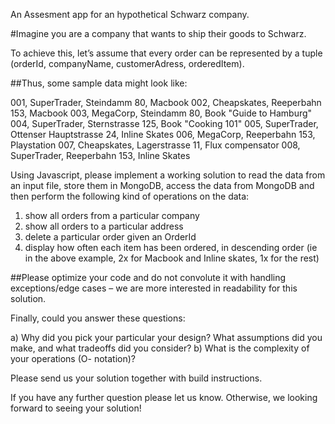 An Assesment app for an hypothetical Schwarz company.

#Imagine you are a company that wants to ship their goods to Schwarz.

To achieve this, let’s assume that every order can be represented by a tuple (orderId, companyName, customerAdress, orderedItem).

##Thus, some sample data might look like:

001, SuperTrader, Steindamm 80, Macbook
002, Cheapskates, Reeperbahn 153, Macbook
003, MegaCorp, Steindamm 80, Book "Guide to Hamburg"
004, SuperTrader, Sternstrasse 125, Book "Cooking 101"
005, SuperTrader, Ottenser Hauptstrasse 24, Inline Skates
006, MegaCorp, Reeperbahn 153, Playstation
007, Cheapskates, Lagerstrasse 11, Flux compensator
008, SuperTrader, Reeperbahn 153, Inline Skates

Using Javascript, please implement a working solution to read the data from an input file, store them in MongoDB, access the data from MongoDB and then perform the following kind of operations on the data:

1. show all orders from a particular company
2. show all orders to a particular address
3. delete a particular order given an OrderId
4. display how often each item has been ordered, in descending order (ie in the above example, 2x for Macbook and Inline skates, 1x for the rest)

##Please optimize your code and do not convolute it with handling exceptions/edge cases – we are more interested in readability for this solution.  
  
Finally, could you answer these questions:

a) Why did you pick your particular your design? What assumptions did you make, and what tradeoffs did you consider?
b) What is the complexity of your operations (O- notation)?

Please send us your solution together with build instructions.

If you have any further question please let us know. Otherwise, we looking forward to seeing your solution!
